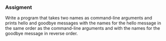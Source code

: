 <h3>Assigment</h3>
Write a program that takes two names as command-line arguments and prints hello and goodbye messages with the names for the hello message in the same order as the command-line arguments and with the names for the goodbye message in reverse order. 

